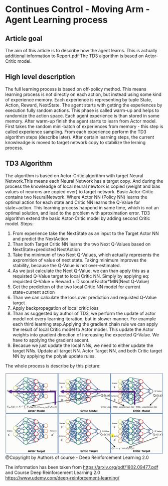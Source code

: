 # Continues Control - Moving Arm - Agent Learning process
## Article goal
The aim of this article is to describe how the agent learns. 
This is actually additional information to Report.pdf
The TD3 algorithm is based on Actor-Critic model.

## High level description
The full learning process is based on off-policy method. This means learning process is not directly on each action, but instead using some kind of experience memory.
Each experience is representing by tuple State, Action, Reward, NextState.
The agent starts with getting the experiences by execution fully random actions.
This phase is called warm-up and helps to randomize the action space.
Each agent experience is than stored in some memory. 
After warm-up finish the agent starts to learn from Actor model.
First takes the random mini-batch of experiences from memory - this step is called experience sampling.
From each experience perform the TD3 algorithm steps (describe later).
After certain learning steps, the current knowleadge is moved to target network copy to stabilize the lerning process. 

## TD3 Algorithm
The algorithm is based on Actor-Critic algorithm with target Neural Network.This means each Neural Network has a target copy. And during the process the knowleadge of local neural newtork is copied (weight and bias values of neurons are copied over) to target network.
Basic Actor-Critic contains two NeuralNetwork. Where Actor NN (Policy NN) learns the optimal action for each state and Critic NN learns the Q-Value for state+action. This learning process happend in same time, which is not an optimal solution, and lead to the problem with aproximation error. 
TD3 algorithm extend the basic Actor-Critic model by adding second Critic model. 
Steps:
1.  From experience take the NextState as an input to the Target Actor NN and predict the NextAction
2.  Than both Target Critic NN learns the two Next Q-Values based on NextState+predicted NextAction
3.  Take the minimum of two Next Q-Values, which actually represents the axpromition of value of next state.
    Taking minimum improves the stability, because the Q-Value is not over-estimated.
4.  As we just calculate the Next Q-Value, we can than apply this as a requisted Q-Value target to local Critic NN. 
    Simply by applying eq: requisted Q-Value = Reward + DiscountFactor*MIN(Next Q-Value)
5.  Get the prediciton of the two local Critic NN model for current state+current action
6.  Than we can calculate the loss over prediction and requisted Q-Value target
7.  Apply backpropagation of local critic loss
8.  Than as suggested by author of TD3, we perform the update of actor model not every learning iteration, but in slower manner.
    For example each third learning step.Applying the gradient chain rule we can apply the result of local Critic model to Actor model.
    This update the Actor weights into gradient direction of increasing the expected Q-Value. We have to applying the gradient ascent.
9.  Becasue we just update the local NNs, we need to either update the target NNs. 
    Update all target NN. Actor Target NN, and both Critic target NN by applying the polyak update rules. 
 
The whole process is describe by this picture:

![Model](https://github.com/pkasala/ContinuesControl/blob/master/model_explain.png)
@Copyright by Authors of course - Deep Reinforcement Learning 2.0

The information has been taken from https://arxiv.org/pdf/1802.09477.pdf and Course Deep Reinforcement Learning 2.0 https://www.udemy.com/deep-reinforcement-learning/



        



